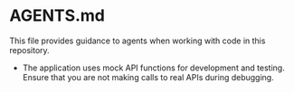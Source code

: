 # AGENTS.md

This file provides guidance to agents when working with code in this repository.

-   The application uses mock API functions for development and testing. Ensure that you are not making calls to real APIs during debugging.